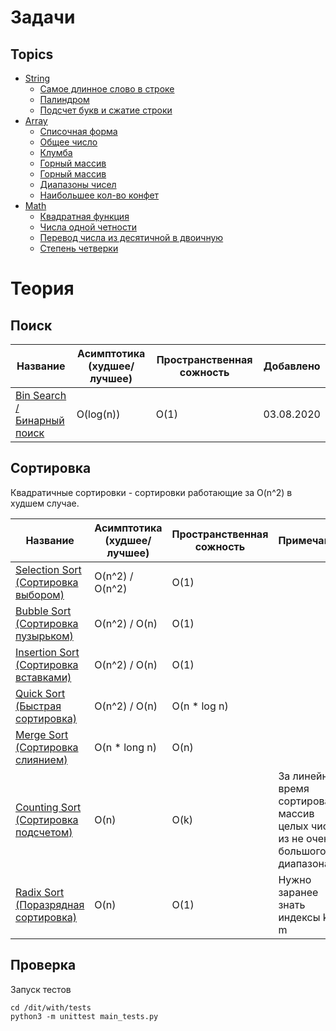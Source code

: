 # Задачи
## Topics


* [String](src/Topics/String)
    * [Самое длинное слово в строке](src/Topics/String/1)
    * [Палиндром](src/Topics/String/2)
    * [Подсчет букв и сжатие строки](src/Topics/String/3)
* [Array](src/Topics/Array)
    * [Списочная форма](src/Topics/Array/1)
    * [Общее число](src/Topics/Array/2)
    * [Клумба](src/Topics/Array/3)
    * [Горный массив](src/Topics/Array/4)
    * [Горный массив](src/Topics/Array/4)
    * [Диапазоны чисел](src/Topics/Array/5)
    * [Наибольшее кол-во конфет](src/Topics/Array/6)
* [Math](src/Topics/Math) 
    * [Квадратная функция](src/Topics/Math/1)
    * [Числа одной четности](src/Topics/Math/2)
    * [Перевод числа из десятичной в двоичную](src/Topics/Math/3)
    * [Степень четверки](src/Topics/Math/4)

# Теория
## Поиск

| Название                                              | Асимптотика (худшее/лучшее)   | Пространственная сожность |  Добавлено |
| -------------                                         | -------------                 | -------------             | ------------- |
| [Bin Search / Бинарный поиск](src/Search/bin_search/) | O(log(n))                     |  O(1)                     | 03.08.2020 | 


## Сортировка

Квадратичные сортировки - сортировки работающие за O(n^2) в худшем случае.

| Название                                                         | Асимптотика (худшее/лучшее)    | Пространственная сожность |  Примечание           | Добавлено |
| -------------                                                    | -------------                  | -------------             | -------------         | ------------- |
| [Selection Sort (Сортировка выбором)](src/Sort/selection_sort/)  | O(n^2) /  O(n^2)               |  O(1)                     |                       | 03.08.2020 |
| [Bubble Sort (Сортировка пузырьком)](src/Sort/buble_sort/)       | O(n^2) /  O(n)                 |  O(1)                     |                       | 03.08.2020 |
| [Insertion Sort (Сортировка вставками)](src/Sort/insertion_sort/)| O(n^2) /  O(n)                 |  O(1)                     |                       | 04.08.2020 | 
| [Quick Sort (Быстрая сортировка)](src/Sort/quick_sort/)          | O(n^2) / O(n)                  | O(n * log n)              |                       | 06.08.2020 |
| [Merge Sort (Сортировка слиянием)](src/Sort/merge_sort/)         | O(n * long n)                  | O(n)                      |                       | 13.08.2020 |
| [Counting Sort (Сортировка подсчетом)](src/Sort/counting_sort/)  | O(n)                           | O(k)                       | За линейное время сортировать массив целых чисел из не очень большого диапазона k | ??.08.2020 |
| [Radix Sort (Поразрядная сортировка)](src/Sort/radix_sort/)      | O(n)                           | O(1)                       | Нужно заранее знать индексы k, m    | ??.08.2020 |


## Проверка

Запуск тестов

```
cd /dit/with/tests
python3 -m unittest main_tests.py
```